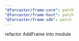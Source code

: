 ```yaml
---
"@farcaster/frame-core": patch
"@farcaster/frame-host": patch
"@farcaster/frame-sdk": patch
---
```


refactor AddFrame into module
